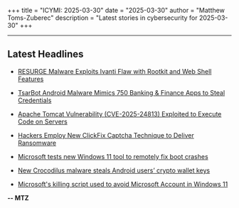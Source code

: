 +++
title = "ICYMI: 2025-03-30"
date = "2025-03-30"
author = "Matthew Toms-Zuberec"
description = "Latest stories in cybersecurity for 2025-03-30"
+++

---------------------------------------------------------------------------
## Latest Headlines
- [RESURGE Malware Exploits Ivanti Flaw with Rootkit and Web Shell Features](https://thehackernews.com/2025/03/resurge-malware-exploits-ivanti-flaw.html)

- [TsarBot Android Malware Mimics 750 Banking & Finance Apps to Steal Credentials](https://cybersecuritynews.com/tsarbot-android-malware-mimics/)

- [Apache Tomcat Vulnerability (CVE-2025-24813) Exploited to Execute Code on Servers](https://cybersecuritynews.com/apache-tomcat-vulnerability-exploited/)

- [Hackers Employ New ClickFix Captcha Technique to Deliver Ransomware](https://cybersecuritynews.com/clickfix-captcha-technique-ransomware/)

- [Microsoft tests new Windows 11 tool to remotely fix boot crashes](https://www.bleepingcomputer.com/news/microsoft/microsoft-tests-new-quick-machine-recovery-tool-to-fix-boot-crashes/)

- [New Crocodilus malware steals Android users’ crypto wallet keys](https://www.bleepingcomputer.com/news/security/new-crocodilus-malware-steals-android-users-crypto-wallet-keys/)

- [Microsoft's killing script used to avoid Microsoft Account in Windows 11](https://www.bleepingcomputer.com/news/microsoft/microsofts-killing-script-used-to-avoid-microsoft-account-in-windows-11/)

**-- MTZ**